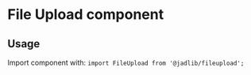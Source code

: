# File Upload component

## Usage
Import component with: `import FileUpload from '@jadlib/fileupload';`
